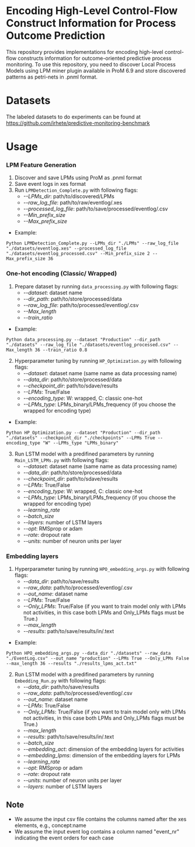 # Encoding High-Level Control-Flow Construct Information for Process Outcome Prediction

This repository provides implementations for encoding high-level control-flow constructs information for outcome-oriented predictive process monitoring.
To use this repository, you need to discover Local Process Models using LPM miner plugin available in ProM 6.9 and store discovered patterns as petri-nets in .pnml format.


# Datasets
The labeled datasets to do experiments can be found at https://github.com/irhete/predictive-monitoring-benchmark 

# Usage

### LPM Feature Generation
1. Discover and save LPMs using ProM as .pnml format
2. Save event logs in xes format 
3. Run ```LPMDetection_Complete.py``` with following flags:
    -  *--LPMs_dir*: path/to/discovered/LPMs
    -  *--raw_log_file*: path/to/raw/eventlog/.xes
    -  *--processed_log_file*: path/to/save/processed/eventlog/.csv
    -  *--Min_prefix_size*
    -  *--Max_prefix_size*

- Example:

```Python LPMDetection_Complete.py --LPMs_dir "./LPMs" --raw_log_file "./datasets/eventlog.xes" --processed_log_file "./datasets/eventlog_processed.csv" --Min_prefix_size 2 --Max_prefix_size 36``` 

### One-hot encoding (Classic/ Wrapped)
1. Prepare dataset by running ```data_processing.py``` with following flags:
    -  *--dataset*: dataset name
    -  *--dir_path*: path/to/store/processed/data
    -  *--raw_log_file*: path/to/processed/eventlog/.csv
    -  *--Max_length*
    -  *--train_ratio*

- Example:

```Python data_processing.py --dataset "Production" --dir_path "./datasets" --raw_log_file "./datasets/eventlog_processed.csv" --Max_length 36 --train_ratio 0.8``` 

2. Hyperparameter tuning by running ```HP_Optimization.py``` with following flags:
    -  *--dataset*: dataset name (same name as data processing name)
    -  *--data_dir*: path/to/store/processed/data
    -  *--checkpoint_dir*: path/to/sdave/results
    -  *--LPMs*: True/False
    -  *--encoding_type*: W: wrapped, C: classic one-hot
    -  *--LPMs_type*: LPMs_binary/LPMs_frequency (if you choose the wrapped for encoding type)
    
- Example:

```Python HP_Optimization.py --dataset "Production" --dir_path "./datasets" --checkpoint_dir "./checkpoints" --LPMs True --encoding_type "W" --LPMs_type "LPMs_binary"``` 

3. Run LSTM model with a predifined parameters by running ```Main_LSTM_LPMs.py``` with following flags:
    -  *--dataset*: dataset name (same name as data processing name)
    -  *--data_dir*: path/to/store/processed/data
    -  *--checkpoint_dir*: path/to/sdave/results
    -  *--LPMs*: True/False
    -  *--encoding_type*: W: wrapped, C: classic one-hot
    -  *--LPMs_type*: LPMs_binary/LPMs_frequency (if you choose the wrapped for encoding type)
    -  *--learning_rate*
    -  *--batch_size*
    -  *--layers*: number of LSTM layers
    -  *--opt*: RMSprop or adam
    -  *--rate*: dropout rate
    -  *--units*: number of neuron units per layer
    
### Embedding layers 
1. Hyperparameter tuning by running ```HPO_embedding_args.py``` with following flags:
    -  *--data_dir*: path/to/save/results
    -  *--raw_data*: path/to/processed/eventlog/.csv
    -  *--out_name*: dataset name
    -  *--LPMs*: True/False
    -  *--Only_LPMs*: True/False (if you want to train model only with LPMs not activities, in this case both LPMs and Only_LPMs flags must be True.)
    -  *--max_length*
    -  *--results*: path/to/save/results/in/.text
    
 - Example:
 
 ```Python HPO_embedding_args.py --data_dir "./datasets" --raw_data "./EventLog.csv" --out_name "production" --LPMs True --Only_LPMs False --max_length 36 --results "./results_lpms_act.txt"``` 
 
2. Run LSTM model with a predifined parameters by running ```Embedding_Run.py``` with following flags:
    -  *--data_dir*: path/to/save/results
    -  *--raw_data*: path/to/processed/eventlog/.csv
    -  *--out_name*: dataset name
    -  *--LPMs*: True/False
    -  *--Only_LPMs*: True/False (if you want to train model only with LPMs not activities, in this case both LPMs and Only_LPMs flags must be True.)
    -  *--max_length*
    -  *--results*: path/to/save/results/in/.text
    -  *--batch_size*
    -  *--embedding_act*: dimension of the embedding layers for activities 
    -  *--embedding_lpms*: dimension of the embedding layers for LPMs
    -  *--learning_rate*
    -  *--opt*: RMSprop or adam
    -  *--rate*: dropout rate
    -  *--units*: number of neuron units per layer
    -  *--layers*: number of LSTM layers
    

## Note
- We assume the input csv file contains the columns named after the xes elements, e.g., concept:name
- We assume the input event log contains a column named "event_nr" indicating the event orders for each case 

    
